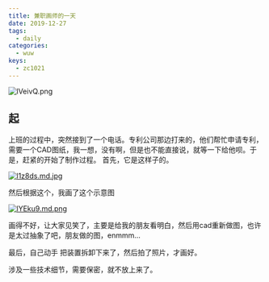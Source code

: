 ```yaml
---
title: 兼职画师的一天
date: 2019-12-27
tags:
  - daily
categories:
  - wuw
keys:
  - zc1021
---
```


 ![lVeivQ.png](https://s2.ax1x.com/2019/12/27/lVeivQ.png)

## 起

上班的过程中，突然接到了一个电话。专利公司那边打来的，他们帮忙申请专利，需要一个CAD图纸，我一想，没有啊，但是也不能直接说，就等一下给他呗。于是，赶紧的开始了制作过程。
首先，它是这样子的。

[![l1z8ds.md.jpg](https://s2.ax1x.com/2019/12/31/l1z8ds.md.jpg)](https://imgchr.com/i/l1z8ds)

然后根据这个，我画了这个示意图

[![lYEku9.md.png](https://s2.ax1x.com/2020/01/02/lYEku9.md.png)](https://imgchr.com/i/lYEku9)

画得不好，让大家见笑了，主要是给我的朋友看明白，然后用cad重新做图，也许是太过抽象了吧，朋友做的图，enmmm...

最后，自己动手 把装置拆卸下来了，然后拍了照片，才画好。

涉及一些技术细节，需要保密，就不放上来了。